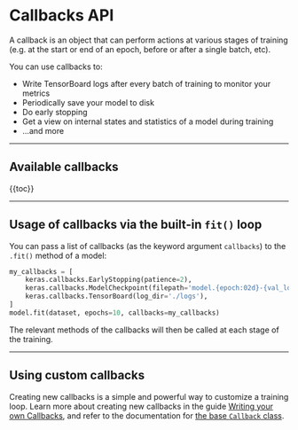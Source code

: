 # Callbacks API

A callback is an object that can perform actions at various stages of training
(e.g. at the start or end of an epoch, before or after a single batch, etc).

You can use callbacks to:

- Write TensorBoard logs after every batch of training to monitor your metrics
- Periodically save your model to disk
- Do early stopping
- Get a view on internal states and statistics of a model during training
- ...and more

---

## Available callbacks

{{toc}}

---

## Usage of callbacks via the built-in `fit()` loop

You can pass a list of callbacks (as the keyword argument `callbacks`) to the `.fit()` method of a model:

```python
my_callbacks = [
    keras.callbacks.EarlyStopping(patience=2),
    keras.callbacks.ModelCheckpoint(filepath='model.{epoch:02d}-{val_loss:.2f}.h5'),
    keras.callbacks.TensorBoard(log_dir='./logs'),
]
model.fit(dataset, epochs=10, callbacks=my_callbacks)
```

The relevant methods of the callbacks will then be called at each stage of the training.

---

## Using custom callbacks

Creating new callbacks is a simple and powerful way to customize a training loop.
Learn more about creating new callbacks in the guide
[Writing your own Callbacks](/guides/writing_your_own_callbacks), and refer to
the documentation for [the base `Callback` class](base_callback).

